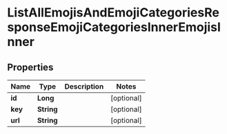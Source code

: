 

# ListAllEmojisAndEmojiCategoriesResponseEmojiCategoriesInnerEmojisInner


## Properties

| Name | Type | Description | Notes |
|------------ | ------------- | ------------- | -------------|
|**id** | **Long** |  |  [optional] |
|**key** | **String** |  |  [optional] |
|**url** | **String** |  |  [optional] |



